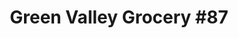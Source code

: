 ---
title: "Green Valley Grocery #87"
url: /north-las-vegas/green-valley-grocery-87/
shop: convenience
---